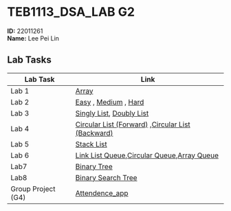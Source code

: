 # TEB1113_DSA_LAB G2  
**ID:** 22011261  
**Name:** Lee Pei Lin

## Lab Tasks

| Lab Task             | Link |
|----------------------|------|
| Lab 1                | [Array](https://github.com/niliepl/TEB1113_TFB2023_DSA_LAB/blob/main/22011261_L1/22011261_PeiLin_L1.cpp) |
| Lab 2                | [Easy](https://github.com/niliepl/TEB1113_TFB2023_DSA_LAB/blob/main/22011261_L2/easy.cpp) , [Medium](https://github.com/niliepl/TEB1113_TFB2023_DSA_LAB/blob/main/22011261_L2/medium.cpp) , [Hard](https://github.com/niliepl/TEB1113_TFB2023_DSA_LAB/blob/main/22011261_L2/hard.cpp) |
| Lab 3                | [Singly List](https://github.com/niliepl/TEB1113_TFB2023_DSA_LAB/blob/main/22011261_L3/Singly_List.cpp), [Doubly List](https://github.com/niliepl/TEB1113_TFB2023_DSA_LAB/blob/main/22011261_L3/Doubly_List.cpp) |
| Lab 4                | [Circular List (Forward)](https://github.com/niliepl/TEB1113_TFB2023_DSA_LAB/blob/main/22011261_L4/Circular_List_Asc.cpp) ,[Circular List (Backward)](https://github.com/niliepl/TEB1113_TFB2023_DSA_LAB/blob/main/22011261_L4/Circular_List_Desc.cpp) |
| Lab 5                | [Stack List](https://github.com/niliepl/TEB1113_TFB2023_DSA_LAB/blob/main/22011261_L5/Stack_List.cpp) |
| Lab 6                | [Link List Queue](https://github.com/niliepl/TEB1113_TFB2023_DSA_LAB/blob/main/22011261_L6/Queue.cpp),[Circular Queue](https://github.com/niliepl/TEB1113_TFB2023_DSA_LAB/blob/main/22011261_L6/Circular_Queue.cpp),[Array Queue](https://github.com/niliepl/TEB1113_TFB2023_DSA_LAB/blob/main/22011261_L6/Array_Queue.cpp) |
| Lab7                 | [Binary Tree](https://github.com/niliepl/TEB1113_TFB2023_DSA_LAB/blob/main/22011261_L7/Binary_Tree.cpp) |
| Lab8                 | [Binary Search Tree](https://github.com/niliepl/TEB1113_TFB2023_DSA_LAB/blob/main/22011261_L8/BinarySearch_Tree.cpp) |
| Group Project (G4)   | [Attendence_app](https://github.com/niliepl/TEB1113_TFB2023_DSA_LAB/blob/main/GroupProject_Algo/Attendance_App.zip) |

